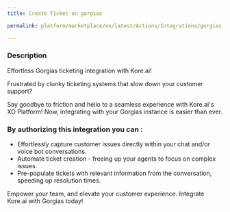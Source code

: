 ```yaml
---
title: Create Ticket on gorgias

permalink: platform/marketplace/en/latest/Actions/Integrations/gorgias_createATicket

---
```


### Description

Effortless Gorgias ticketing integration with Kore.ai!

Frustrated by clunky ticketing systems that slow down your customer support?

Say goodbye to friction and hello to a seamless experience with Kore.ai's XO Platform! Now, integrating with your Gorgias instance is easier than ever.

### By authorizing this integration you can :
- Effortlessly capture customer issues directly within your chat and/or voice bot conversations.
- Automate ticket creation - freeing up your agents to focus on complex issues.
- Pre-populate tickets with relevant information from the conversation, speeding up resolution times.

Empower your team, and elevate your customer experience. Integrate Kore.ai with Gorgias today!


